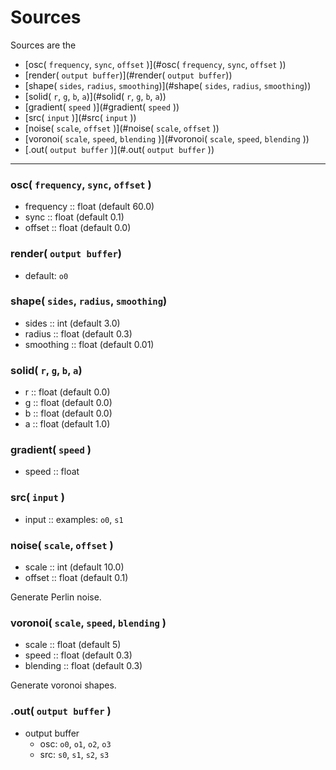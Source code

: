 # Sources

Sources are the 

- [osc( `frequency`, `sync`, `offset` )](#osc( `frequency`, `sync`, `offset` ))
- [render( `output buffer`)](#render( `output buffer`))
- [shape( `sides`, `radius`, `smoothing`)](#shape( `sides`, `radius`, `smoothing`))
- [solid( `r`, `g`, `b`, `a`)](#solid( `r`, `g`, `b`, `a`))
- [gradient( `speed` )](#gradient( `speed` ))
- [src( `input` )](#src( `input` ))
- [noise( `scale`, `offset` )](#noise( `scale`, `offset` ))
- [voronoi( `scale`, `speed`, `blending` )](#voronoi( `scale`, `speed`, `blending` ))
- [.out( `output buffer` )](#.out( `output buffer` ))

---

### osc( `frequency`, `sync`, `offset` )
* frequency :: float (default 60.0)
* sync :: float (default 0.1)
* offset :: float (default 0.0)

### render( `output buffer`)
* default: `o0`

### shape( `sides`, `radius`, `smoothing`)
* sides :: int (default 3.0)
* radius :: float (default 0.3)
* smoothing :: float (default 0.01)

### solid( `r`, `g`, `b`, `a`)
* r :: float (default 0.0)
* g :: float (default 0.0)
* b :: float (default 0.0)
* a :: float (default 1.0)

### gradient( `speed` )
* speed :: float

### src( `input` )
* input :: examples: `o0`, `s1`

### noise( `scale`, `offset` )
* scale :: int (default 10.0)
* offset :: float (default 0.1)

Generate Perlin noise.

### voronoi( `scale`, `speed`, `blending` )
* scale :: float (default 5)
* speed :: float (default 0.3)
* blending :: float (default 0.3)

Generate voronoi shapes.

### .out( `output buffer` )
* output buffer
  * osc: `o0`, `o1`, `o2`, `o3`
  * src: `s0`, `s1`, `s2`, `s3`